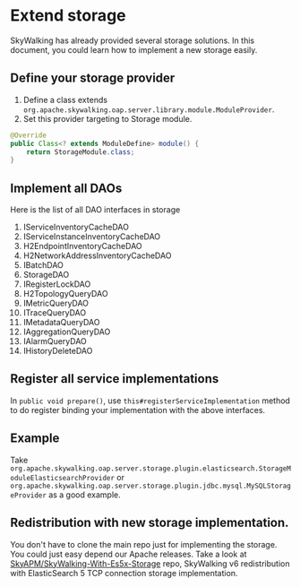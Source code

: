 # Extend storage
SkyWalking has already provided several storage solutions. In this document, you could 
learn how to implement a new storage easily. 

## Define your storage provider
1. Define a class extends `org.apache.skywalking.oap.server.library.module.ModuleProvider`.
2. Set this provider targeting to Storage module.
```java
@Override 
public Class<? extends ModuleDefine> module() {
    return StorageModule.class;
}
```

## Implement all DAOs
Here is the list of all DAO interfaces in storage
1. IServiceInventoryCacheDAO
1. IServiceInstanceInventoryCacheDAO
1. H2EndpointInventoryCacheDAO
1. H2NetworkAddressInventoryCacheDAO
1. IBatchDAO
1. StorageDAO
1. IRegisterLockDAO
1. H2TopologyQueryDAO
1. IMetricQueryDAO
1. ITraceQueryDAO
1. IMetadataQueryDAO
1. IAggregationQueryDAO
1. IAlarmQueryDAO
1. IHistoryDeleteDAO

## Register all service implementations
In `public void prepare()`, use `this#registerServiceImplementation` method to do register binding your implementation with the above interfaces.

## Example
Take `org.apache.skywalking.oap.server.storage.plugin.elasticsearch.StorageModuleElasticsearchProvider` 
or `org.apache.skywalking.oap.server.storage.plugin.jdbc.mysql.MySQLStorageProvider`  as a good example.

## Redistribution with new storage implementation.
You don't have to clone the main repo just for implementing the storage. You could just easy depend our Apache releases.
Take a look at [SkyAPM/SkyWalking-With-Es5x-Storage](https://github.com/SkyAPM/SkyWalking-With-Es5x-Storage) repo, SkyWalking v6 redistribution with ElasticSearch 5 TCP connection storage implementation.
